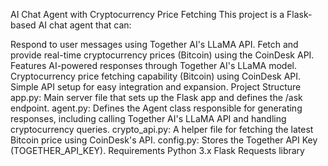 AI Chat Agent with Cryptocurrency Price Fetching
This project is a Flask-based AI chat agent that can:

Respond to user messages using Together AI's LLaMA API.
Fetch and provide real-time cryptocurrency prices (Bitcoin) using the CoinDesk API.
Features
AI-powered responses through Together AI's LLaMA model.
Cryptocurrency price fetching capability (Bitcoin) using CoinDesk API.
Simple API setup for easy integration and expansion.
Project Structure
app.py: Main server file that sets up the Flask app and defines the /ask endpoint.
agent.py: Defines the Agent class responsible for generating responses, including calling Together AI's LLaMA API and handling cryptocurrency queries.
crypto_api.py: A helper file for fetching the latest Bitcoin price using CoinDesk's API.
config.py: Stores the Together API Key (TOGETHER_API_KEY).
Requirements
Python 3.x
Flask
Requests library

